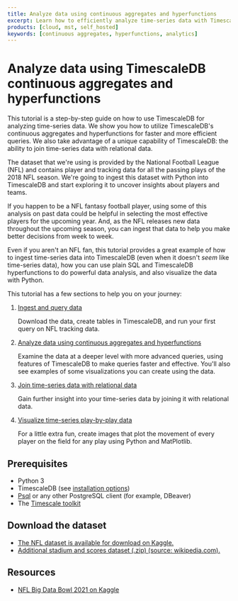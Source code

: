 ```yaml
---
title: Analyze data using continuous aggregates and hyperfunctions
excerpt: Learn how to efficiently analyze time-series data with TimescaleDB's features
products: [cloud, mst, self_hosted]
keywords: [continuous aggregates, hyperfunctions, analytics]
---
```


# Analyze data using TimescaleDB continuous aggregates and hyperfunctions

This tutorial is a step-by-step guide on how to use TimescaleDB for analyzing time-series data. We show you how to utilize TimescaleDB's continuous aggregates and hyperfunctions for faster and more efficient queries.
We also take advantage of a unique capability of TimescaleDB: the ability to
join time-series data with relational data.

The dataset that we're using is provided by the National Football League (NFL)
and contains player and tracking data for all the passing plays of the 2018 NFL
season. We're going to ingest this dataset with Python into TimescaleDB and start
exploring it to uncover insights about players and teams.

If you happen to be a NFL fantasy football player, using
some of this analysis on past data could be helpful in selecting the most effective
players for the upcoming year. And, as the NFL releases new data throughout the
upcoming season, you can ingest that data to help you make better decisions from
week to week.

Even if you aren't an NFL fan, this tutorial provides a great example
of how to ingest time-series data into TimescaleDB (even when it doesn't _seem_ like
time-series data), how you can use plain SQL and TimescaleDB hyperfunctions to do
powerful data analysis, and also visualize the data with Python.

This tutorial has a few sections to help you on your journey:

1.  [Ingest and query data][ingest-query]

    Download the data, create tables in TimescaleDB, and run your first query on NFL tracking data.
2.  [Analyze data using continuous aggregates and hyperfunctions][analyze-data]

    Examine the data at a deeper level with more advanced queries, using features of TimescaleDB to make queries faster and effective. You'll also see examples of some visualizations you can create using the data.
3.  [Join time-series data with relational data][join-data]

    Gain further insight into your time-series data by joining it with relational data.
4.  [Visualize time-series play-by-play data][visualize-plays]

    For a little extra fun, create images that plot the movement of every player on the field for any play using Python and MatPlotlib.

## Prerequisites

*   Python 3
*   TimescaleDB (see [installation options][install-timescale])
*   [Psql][psql-install] or any other PostgreSQL client (for example, DBeaver)
*   The [Timescale toolkit][toolkit]

## Download the dataset

*   [The NFL dataset is available for download on Kaggle.][kaggle-download]
*   [Additional stadium and scores dataset (.zip) (source: wikipedia.com).][extra-download]

## Resources

*   [NFL Big Data Bowl 2021 on Kaggle](https://www.kaggle.com/c/nfl-big-data-bowl-2021)

[analyze-data]: /timescaledb/:currentVersion:/tutorials/nfl-analytics/advanced-analysis/
[extra-download]: https://assets.timescale.com/docs/downloads/nfl_2018.zip
[ingest-query]: /timescaledb/:currentVersion:/tutorials/nfl-analytics/ingest-and-query
[install-timescale]: /install/latest/
[join-data]: /timescaledb/:currentVersion:/tutorials/nfl-analytics/join-with-relational
[kaggle-download]: https://www.kaggle.com/c/nfl-big-data-bowl-2021/data
[psql-install]: /timescaledb/:currentVersion:/how-to-guides/connecting/psql
[toolkit]: /timescaledb/:currentVersion:/how-to-guides/install-timescaledb-toolkit
[visualize-plays]: /timescaledb/:currentVersion:/tutorials/nfl-analytics/play-visualization/
